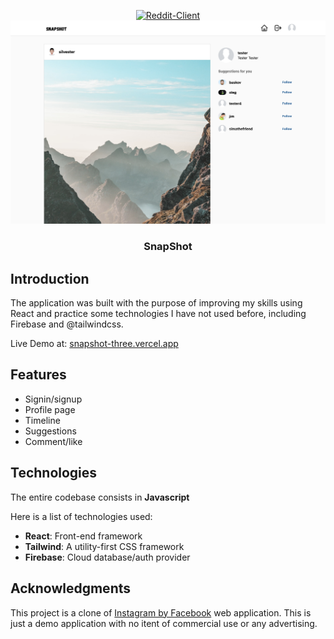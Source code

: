 <div align="center">

[![Reddit-Client](./public/images/preview-2.jpg)](https://github.com/bnzone/snapshot)
[![Reddit-Client](./public/images/preview.jpg)](https://github.com/bnzone/snapshot)

### SnapShot

</div>

## Introduction

The application was built with the purpose of improving my skills using React and practice some technologies I have not used before, including Firebase and @tailwindcss.

Live Demo at: [snapshot-three.vercel.app](https://snapshot-three.vercel.app/)

## Features

- Signin/signup
- Profile page 
- Timeline
- Suggestions
- Comment/like

## Technologies

The entire codebase consists in **Javascript**

Here is a list of technologies used:

- **React**: Front-end framework
- **Tailwind**: A utility-first CSS framework
- **Firebase**: Cloud database/auth provider


## Acknowledgments

This project is a clone of [Instagram by Facebook](https://www.instagram.com/) web application. This is just a demo application with no itent of commercial use or any advertising.
